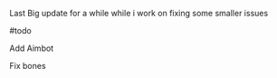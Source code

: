 

Last Big update for a while  while i work on fixing some smaller issues 

#todo

Add Aimbot


Fix bones

